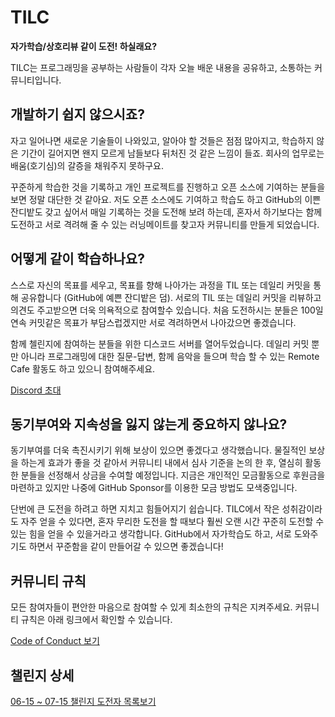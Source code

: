 # TILC
**자가학습/상호리뷰 같이 도전! 하실래요?**

TILC는 프로그래밍을 공부하는 사람들이 각자 오늘 배운 내용을 공유하고, 소통하는 커뮤니티입니다.

## 개발하기 쉽지 않으시죠?
자고 일어나면 새로운 기술들이 나와있고, 알아야 할 것들은 점점 많아지고, 학습하지 않은 기간이 길어지면 왠지 모르게 남들보다 뒤처진 것 같은 느낌이 들죠. 회사의 업무로는 배움(호기심)의 갈증을 채워주지 못하구요.

꾸준하게 학습한 것을 기록하고 개인 프로젝트를 진행하고 오픈 소스에 기여하는 분들을 보면 정말 대단한 것 같아요. 저도 오픈 소스에도 기여하고 학습도 하고 GitHub의 이쁜 잔디밭도 갖고 싶어서 매일 기록하는 것을 도전해 보려 하는데, 혼자서 하기보다는 함께 도전하고 서로 격려해 줄 수 있는 러닝메이트를 찾고자 커뮤니티를 만들게 되었습니다.

## 어떻게 같이 학습하나요?
스스로 자신의 목표를 세우고, 목표를 향해 나아가는 과정을 TIL 또는 데일리 커밋을 통해 공유합니다 (GitHub에 예쁜 잔디밭은 덤). 서로의 TIL 또는 데일리 커밋을 리뷰하고 의견도 주고받으면 더욱 의욕적으로 참여할수 있습니다. 처음 도전하시는 분들은 100일 연속 커밋같은 목표가 부담스럽겠지만 서로 격려하면서 나아갔으면 좋겠습니다.

함께 첼린지에 참여하는 분들을 위한 디스코드 서버를 열어두었습니다. 데일리 커밋 뿐만 아니라 프로그래밍에 대한 질문-답변, 함께 음악을 들으며 학습 할 수 있는 Remote Cafe 활동도 하고 있으니 참여해주세요.

[Discord 초대](https://discord.com/invite/ABeT66K)

## 동기부여와 지속성을 잃지 않는게 중요하지 않나요?
동기부여를 더욱 촉진시키기 위해 보상이 있으면 좋겠다고 생각했습니다. 물질적인 보상을 하는게 효과가 좋을 것 같아서 커뮤니티 내에서 심사 기준을 논의 한 후, 열심히 활동한 분들을 선정해서 상금을 수여할 예정입니다. 지금은 개인적인 모금활동으로 후원금을 마련하고 있지만 나중에 GitHub Sponsor를 이용한 모금 방법도 모색중입니다.

단번에 큰 도전을 하려고 하면 지치고 힘들어지기 쉽습니다. TILC에서 작은 성취감이라도 자주 얻을 수 있다면, 혼자 무리한 도전을 할 때보다 훨씬 오랜 시간 꾸준히 도전할 수 있는 힘을 얻을 수 있을거라고 생각합니다. GitHub에서 자가학습도 하고, 서로 도와주기도 하면서 꾸준함을 같이 만들어갈 수 있으면 좋겠습니다!

## 커뮤니티 규칙

모든 참여자들이 편안한 마음으로 참여할 수 있게 최소한의 규칙은 지켜주세요. 커뮤니티 규칙은 아래 링크에서 확인할 수 있습니다.

[Code of Conduct 보기](https://github.com/spock-mark1/tilc/blob/master/CODE_OF_CONDUCT.md)  

## 챌린지 상세

[06-15 ~ 07-15 챌린지 도전자 목록보기](https://github.com/spock-mark1/tilc/blob/master/challengers-06-15~07-15.md)

